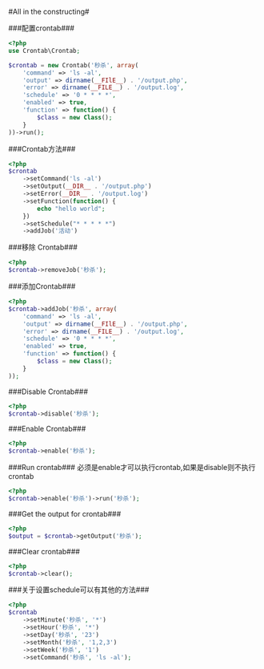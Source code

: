 #All in the constructing#

###配置crontab###
~~~php
<?php
use Crontab\Crontab;

$crontab = new Crontab('秒杀', array(
	'command' => 'ls -al',
	'output' => dirname(__FIlE__) . '/output.php',
	'error' => dirname(__FILE__) . '/output.log',
	'schedule' => '0 * * * *',
	'enabled' => true,
	'function' => function() {
		$class = new Class();
	}
))->run();
~~~

###Crontab方法###
~~~php
<?php
$crontab
	->setCommand('ls -al')
	->setOutput(__DIR__ . '/output.php')
	->setError(__DIR__ . '/output.log')
	->setFunction(function() {
		echo "hello world";
	})
	->setSchedule("* * * * *")
	->addJob('活动')

~~~

###移除 Crontab###
~~~php
<?php
$crontab->removeJob('秒杀');
~~~

###添加Crontab###
~~~php
<?php
$crontab->addJob('秒杀', array(
	'command' => 'ls -al',
	'output' => dirname(__FIlE__) . '/output.php',
	'error' => dirname(__FILE__) . '/output.log',
	'schedule' => '0 * * * *',
	'enabled' => true,
	'function' => function() {
		$class = new Class();
	}
));
~~~

###Disable Crontab###
~~~php
<?php
$crontab->disable('秒杀');
~~~

###Enable Crontab###
~~~php
<?php
$crontab->enable('秒杀');
~~~

###Run crontab###
必须是enable才可以执行crontab,如果是disable则不执行crontab
~~~php
<?php
$crontab->enable('秒杀')->run('秒杀');
~~~

###Get the output for crontab###
~~~php
<?php
$output = $crontab->getOutput('秒杀');
~~~


###Clear crontab###
~~~php
<?php
$crontab->clear();
~~~


###关于设置schedule可以有其他的方法###
~~~php
<?php
$crontab
	->setMinute('秒杀', '*')
	->setHour('秒杀', '*')
	->setDay('秒杀', '23')
	->setMonth('秒杀', '1,2,3')
	->setWeek('秒杀', '1')
	->setCommand('秒杀', 'ls -al');
~~~